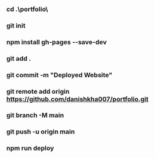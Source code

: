 ### cd .\portfolio\
### git init
### npm install gh-pages --save-dev
### git add .
### git commit -m "Deployed Website"
### git remote add origin https://github.com/danishkha007/portfolio.git
### git branch -M main
### git push -u origin main
### npm run deploy
